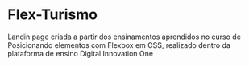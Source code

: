 # Flex-Turismo
Landin page criada a partir dos ensinamentos aprendidos no curso de Posicionando elementos com Flexbox em CSS, realizado dentro da plataforma de ensino Digital Innovation One
